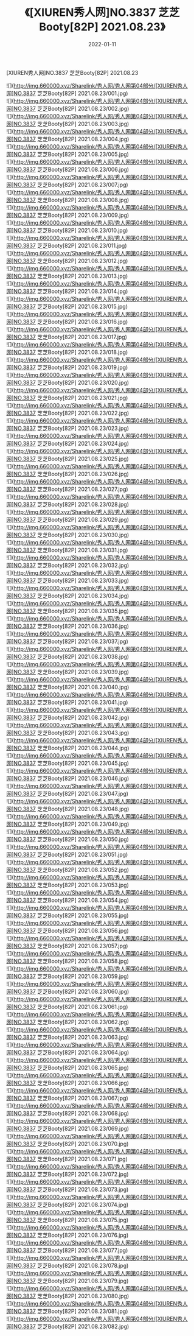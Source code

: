 ﻿---
layout: post
title:  《[XIUREN秀人网]NO.3837 芝芝Booty[82P] 2021.08.23》
date:   2022-01-11
img: http://img.660000.xyz/Sharelink/秀人网/秀人网第04部分/[XIUREN秀人网]NO.3837 芝芝Booty[82P] 2021.08.23/000.jpg
categories: [美女, 清纯, 唯美]
---

[XIUREN秀人网]NO.3837 芝芝Booty[82P] 2021.08.23

 ![](http://img.660000.xyz/Sharelink/秀人网/秀人网第04部分/[XIUREN秀人网]NO.3837 芝芝Booty[82P] 2021.08.23/001.jpg) <br>![](http://img.660000.xyz/Sharelink/秀人网/秀人网第04部分/[XIUREN秀人网]NO.3837 芝芝Booty[82P] 2021.08.23/002.jpg) <br>![](http://img.660000.xyz/Sharelink/秀人网/秀人网第04部分/[XIUREN秀人网]NO.3837 芝芝Booty[82P] 2021.08.23/003.jpg) <br>![](http://img.660000.xyz/Sharelink/秀人网/秀人网第04部分/[XIUREN秀人网]NO.3837 芝芝Booty[82P] 2021.08.23/004.jpg) <br>![](http://img.660000.xyz/Sharelink/秀人网/秀人网第04部分/[XIUREN秀人网]NO.3837 芝芝Booty[82P] 2021.08.23/005.jpg) <br>![](http://img.660000.xyz/Sharelink/秀人网/秀人网第04部分/[XIUREN秀人网]NO.3837 芝芝Booty[82P] 2021.08.23/006.jpg) <br>![](http://img.660000.xyz/Sharelink/秀人网/秀人网第04部分/[XIUREN秀人网]NO.3837 芝芝Booty[82P] 2021.08.23/007.jpg) <br>![](http://img.660000.xyz/Sharelink/秀人网/秀人网第04部分/[XIUREN秀人网]NO.3837 芝芝Booty[82P] 2021.08.23/008.jpg) <br>![](http://img.660000.xyz/Sharelink/秀人网/秀人网第04部分/[XIUREN秀人网]NO.3837 芝芝Booty[82P] 2021.08.23/009.jpg) <br>![](http://img.660000.xyz/Sharelink/秀人网/秀人网第04部分/[XIUREN秀人网]NO.3837 芝芝Booty[82P] 2021.08.23/010.jpg) <br>![](http://img.660000.xyz/Sharelink/秀人网/秀人网第04部分/[XIUREN秀人网]NO.3837 芝芝Booty[82P] 2021.08.23/011.jpg) <br>![](http://img.660000.xyz/Sharelink/秀人网/秀人网第04部分/[XIUREN秀人网]NO.3837 芝芝Booty[82P] 2021.08.23/012.jpg) <br>![](http://img.660000.xyz/Sharelink/秀人网/秀人网第04部分/[XIUREN秀人网]NO.3837 芝芝Booty[82P] 2021.08.23/013.jpg) <br>![](http://img.660000.xyz/Sharelink/秀人网/秀人网第04部分/[XIUREN秀人网]NO.3837 芝芝Booty[82P] 2021.08.23/014.jpg) <br>![](http://img.660000.xyz/Sharelink/秀人网/秀人网第04部分/[XIUREN秀人网]NO.3837 芝芝Booty[82P] 2021.08.23/015.jpg) <br>![](http://img.660000.xyz/Sharelink/秀人网/秀人网第04部分/[XIUREN秀人网]NO.3837 芝芝Booty[82P] 2021.08.23/016.jpg) <br>![](http://img.660000.xyz/Sharelink/秀人网/秀人网第04部分/[XIUREN秀人网]NO.3837 芝芝Booty[82P] 2021.08.23/017.jpg) <br>![](http://img.660000.xyz/Sharelink/秀人网/秀人网第04部分/[XIUREN秀人网]NO.3837 芝芝Booty[82P] 2021.08.23/018.jpg) <br>![](http://img.660000.xyz/Sharelink/秀人网/秀人网第04部分/[XIUREN秀人网]NO.3837 芝芝Booty[82P] 2021.08.23/019.jpg) <br>![](http://img.660000.xyz/Sharelink/秀人网/秀人网第04部分/[XIUREN秀人网]NO.3837 芝芝Booty[82P] 2021.08.23/020.jpg) <br>![](http://img.660000.xyz/Sharelink/秀人网/秀人网第04部分/[XIUREN秀人网]NO.3837 芝芝Booty[82P] 2021.08.23/021.jpg) <br>![](http://img.660000.xyz/Sharelink/秀人网/秀人网第04部分/[XIUREN秀人网]NO.3837 芝芝Booty[82P] 2021.08.23/022.jpg) <br>![](http://img.660000.xyz/Sharelink/秀人网/秀人网第04部分/[XIUREN秀人网]NO.3837 芝芝Booty[82P] 2021.08.23/023.jpg) <br>![](http://img.660000.xyz/Sharelink/秀人网/秀人网第04部分/[XIUREN秀人网]NO.3837 芝芝Booty[82P] 2021.08.23/024.jpg) <br>![](http://img.660000.xyz/Sharelink/秀人网/秀人网第04部分/[XIUREN秀人网]NO.3837 芝芝Booty[82P] 2021.08.23/025.jpg) <br>![](http://img.660000.xyz/Sharelink/秀人网/秀人网第04部分/[XIUREN秀人网]NO.3837 芝芝Booty[82P] 2021.08.23/026.jpg) <br>![](http://img.660000.xyz/Sharelink/秀人网/秀人网第04部分/[XIUREN秀人网]NO.3837 芝芝Booty[82P] 2021.08.23/027.jpg) <br>![](http://img.660000.xyz/Sharelink/秀人网/秀人网第04部分/[XIUREN秀人网]NO.3837 芝芝Booty[82P] 2021.08.23/028.jpg) <br>![](http://img.660000.xyz/Sharelink/秀人网/秀人网第04部分/[XIUREN秀人网]NO.3837 芝芝Booty[82P] 2021.08.23/029.jpg) <br>![](http://img.660000.xyz/Sharelink/秀人网/秀人网第04部分/[XIUREN秀人网]NO.3837 芝芝Booty[82P] 2021.08.23/030.jpg) <br>![](http://img.660000.xyz/Sharelink/秀人网/秀人网第04部分/[XIUREN秀人网]NO.3837 芝芝Booty[82P] 2021.08.23/031.jpg) <br>![](http://img.660000.xyz/Sharelink/秀人网/秀人网第04部分/[XIUREN秀人网]NO.3837 芝芝Booty[82P] 2021.08.23/032.jpg) <br>![](http://img.660000.xyz/Sharelink/秀人网/秀人网第04部分/[XIUREN秀人网]NO.3837 芝芝Booty[82P] 2021.08.23/033.jpg) <br>![](http://img.660000.xyz/Sharelink/秀人网/秀人网第04部分/[XIUREN秀人网]NO.3837 芝芝Booty[82P] 2021.08.23/034.jpg) <br>![](http://img.660000.xyz/Sharelink/秀人网/秀人网第04部分/[XIUREN秀人网]NO.3837 芝芝Booty[82P] 2021.08.23/035.jpg) <br>![](http://img.660000.xyz/Sharelink/秀人网/秀人网第04部分/[XIUREN秀人网]NO.3837 芝芝Booty[82P] 2021.08.23/036.jpg) <br>![](http://img.660000.xyz/Sharelink/秀人网/秀人网第04部分/[XIUREN秀人网]NO.3837 芝芝Booty[82P] 2021.08.23/037.jpg) <br>![](http://img.660000.xyz/Sharelink/秀人网/秀人网第04部分/[XIUREN秀人网]NO.3837 芝芝Booty[82P] 2021.08.23/038.jpg) <br>![](http://img.660000.xyz/Sharelink/秀人网/秀人网第04部分/[XIUREN秀人网]NO.3837 芝芝Booty[82P] 2021.08.23/039.jpg) <br>![](http://img.660000.xyz/Sharelink/秀人网/秀人网第04部分/[XIUREN秀人网]NO.3837 芝芝Booty[82P] 2021.08.23/040.jpg) <br>![](http://img.660000.xyz/Sharelink/秀人网/秀人网第04部分/[XIUREN秀人网]NO.3837 芝芝Booty[82P] 2021.08.23/041.jpg) <br>![](http://img.660000.xyz/Sharelink/秀人网/秀人网第04部分/[XIUREN秀人网]NO.3837 芝芝Booty[82P] 2021.08.23/042.jpg) <br>![](http://img.660000.xyz/Sharelink/秀人网/秀人网第04部分/[XIUREN秀人网]NO.3837 芝芝Booty[82P] 2021.08.23/043.jpg) <br>![](http://img.660000.xyz/Sharelink/秀人网/秀人网第04部分/[XIUREN秀人网]NO.3837 芝芝Booty[82P] 2021.08.23/044.jpg) <br>![](http://img.660000.xyz/Sharelink/秀人网/秀人网第04部分/[XIUREN秀人网]NO.3837 芝芝Booty[82P] 2021.08.23/045.jpg) <br>![](http://img.660000.xyz/Sharelink/秀人网/秀人网第04部分/[XIUREN秀人网]NO.3837 芝芝Booty[82P] 2021.08.23/046.jpg) <br>![](http://img.660000.xyz/Sharelink/秀人网/秀人网第04部分/[XIUREN秀人网]NO.3837 芝芝Booty[82P] 2021.08.23/047.jpg) <br>![](http://img.660000.xyz/Sharelink/秀人网/秀人网第04部分/[XIUREN秀人网]NO.3837 芝芝Booty[82P] 2021.08.23/048.jpg) <br>![](http://img.660000.xyz/Sharelink/秀人网/秀人网第04部分/[XIUREN秀人网]NO.3837 芝芝Booty[82P] 2021.08.23/049.jpg) <br>![](http://img.660000.xyz/Sharelink/秀人网/秀人网第04部分/[XIUREN秀人网]NO.3837 芝芝Booty[82P] 2021.08.23/050.jpg) <br>![](http://img.660000.xyz/Sharelink/秀人网/秀人网第04部分/[XIUREN秀人网]NO.3837 芝芝Booty[82P] 2021.08.23/051.jpg) <br>![](http://img.660000.xyz/Sharelink/秀人网/秀人网第04部分/[XIUREN秀人网]NO.3837 芝芝Booty[82P] 2021.08.23/052.jpg) <br>![](http://img.660000.xyz/Sharelink/秀人网/秀人网第04部分/[XIUREN秀人网]NO.3837 芝芝Booty[82P] 2021.08.23/053.jpg) <br>![](http://img.660000.xyz/Sharelink/秀人网/秀人网第04部分/[XIUREN秀人网]NO.3837 芝芝Booty[82P] 2021.08.23/054.jpg) <br>![](http://img.660000.xyz/Sharelink/秀人网/秀人网第04部分/[XIUREN秀人网]NO.3837 芝芝Booty[82P] 2021.08.23/055.jpg) <br>![](http://img.660000.xyz/Sharelink/秀人网/秀人网第04部分/[XIUREN秀人网]NO.3837 芝芝Booty[82P] 2021.08.23/056.jpg) <br>![](http://img.660000.xyz/Sharelink/秀人网/秀人网第04部分/[XIUREN秀人网]NO.3837 芝芝Booty[82P] 2021.08.23/057.jpg) <br>![](http://img.660000.xyz/Sharelink/秀人网/秀人网第04部分/[XIUREN秀人网]NO.3837 芝芝Booty[82P] 2021.08.23/058.jpg) <br>![](http://img.660000.xyz/Sharelink/秀人网/秀人网第04部分/[XIUREN秀人网]NO.3837 芝芝Booty[82P] 2021.08.23/059.jpg) <br>![](http://img.660000.xyz/Sharelink/秀人网/秀人网第04部分/[XIUREN秀人网]NO.3837 芝芝Booty[82P] 2021.08.23/060.jpg) <br>![](http://img.660000.xyz/Sharelink/秀人网/秀人网第04部分/[XIUREN秀人网]NO.3837 芝芝Booty[82P] 2021.08.23/061.jpg) <br>![](http://img.660000.xyz/Sharelink/秀人网/秀人网第04部分/[XIUREN秀人网]NO.3837 芝芝Booty[82P] 2021.08.23/062.jpg) <br>![](http://img.660000.xyz/Sharelink/秀人网/秀人网第04部分/[XIUREN秀人网]NO.3837 芝芝Booty[82P] 2021.08.23/063.jpg) <br>![](http://img.660000.xyz/Sharelink/秀人网/秀人网第04部分/[XIUREN秀人网]NO.3837 芝芝Booty[82P] 2021.08.23/064.jpg) <br>![](http://img.660000.xyz/Sharelink/秀人网/秀人网第04部分/[XIUREN秀人网]NO.3837 芝芝Booty[82P] 2021.08.23/065.jpg) <br>![](http://img.660000.xyz/Sharelink/秀人网/秀人网第04部分/[XIUREN秀人网]NO.3837 芝芝Booty[82P] 2021.08.23/066.jpg) <br>![](http://img.660000.xyz/Sharelink/秀人网/秀人网第04部分/[XIUREN秀人网]NO.3837 芝芝Booty[82P] 2021.08.23/067.jpg) <br>![](http://img.660000.xyz/Sharelink/秀人网/秀人网第04部分/[XIUREN秀人网]NO.3837 芝芝Booty[82P] 2021.08.23/068.jpg) <br>![](http://img.660000.xyz/Sharelink/秀人网/秀人网第04部分/[XIUREN秀人网]NO.3837 芝芝Booty[82P] 2021.08.23/069.jpg) <br>![](http://img.660000.xyz/Sharelink/秀人网/秀人网第04部分/[XIUREN秀人网]NO.3837 芝芝Booty[82P] 2021.08.23/070.jpg) <br>![](http://img.660000.xyz/Sharelink/秀人网/秀人网第04部分/[XIUREN秀人网]NO.3837 芝芝Booty[82P] 2021.08.23/071.jpg) <br>![](http://img.660000.xyz/Sharelink/秀人网/秀人网第04部分/[XIUREN秀人网]NO.3837 芝芝Booty[82P] 2021.08.23/072.jpg) <br>![](http://img.660000.xyz/Sharelink/秀人网/秀人网第04部分/[XIUREN秀人网]NO.3837 芝芝Booty[82P] 2021.08.23/073.jpg) <br>![](http://img.660000.xyz/Sharelink/秀人网/秀人网第04部分/[XIUREN秀人网]NO.3837 芝芝Booty[82P] 2021.08.23/074.jpg) <br>![](http://img.660000.xyz/Sharelink/秀人网/秀人网第04部分/[XIUREN秀人网]NO.3837 芝芝Booty[82P] 2021.08.23/075.jpg) <br>![](http://img.660000.xyz/Sharelink/秀人网/秀人网第04部分/[XIUREN秀人网]NO.3837 芝芝Booty[82P] 2021.08.23/076.jpg) <br>![](http://img.660000.xyz/Sharelink/秀人网/秀人网第04部分/[XIUREN秀人网]NO.3837 芝芝Booty[82P] 2021.08.23/077.jpg) <br>![](http://img.660000.xyz/Sharelink/秀人网/秀人网第04部分/[XIUREN秀人网]NO.3837 芝芝Booty[82P] 2021.08.23/078.jpg) <br>![](http://img.660000.xyz/Sharelink/秀人网/秀人网第04部分/[XIUREN秀人网]NO.3837 芝芝Booty[82P] 2021.08.23/079.jpg) <br>![](http://img.660000.xyz/Sharelink/秀人网/秀人网第04部分/[XIUREN秀人网]NO.3837 芝芝Booty[82P] 2021.08.23/080.jpg) <br>![](http://img.660000.xyz/Sharelink/秀人网/秀人网第04部分/[XIUREN秀人网]NO.3837 芝芝Booty[82P] 2021.08.23/081.jpg) <br>![](http://img.660000.xyz/Sharelink/秀人网/秀人网第04部分/[XIUREN秀人网]NO.3837 芝芝Booty[82P] 2021.08.23/082.jpg) <br>